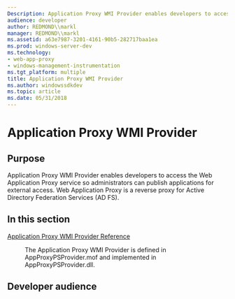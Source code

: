 ```yaml
---
Description: Application Proxy WMI Provider enables developers to access the Web Application Proxy service so administrators can publish applications for external access.
audience: developer
author: REDMOND\\markl
manager: REDMOND\\markl
ms.assetid: a63e7987-3201-4161-90b5-282717baa1ea
ms.prod: windows-server-dev
ms.technology:
- web-app-proxy
- windows-management-instrumentation
ms.tgt_platform: multiple
title: Application Proxy WMI Provider
ms.author: windowssdkdev
ms.topic: article
ms.date: 05/31/2018
---
```


# Application Proxy WMI Provider

## Purpose

Application Proxy WMI Provider enables developers to access the Web Application Proxy service so administrators can publish applications for external access. Web Application Proxy is a reverse proxy for Active Directory Federation Services (AD FS).

## In this section

<dl> <dt>

[Application Proxy WMI Provider Reference](application-proxy-wmi-provider-reference.md)
</dt> <dd>

The Application Proxy WMI Provider is defined in AppProxyPSProvider.mof and implemented in AppProxyPSProvider.dll.

</dd> </dl>

## Developer audience

 

 



